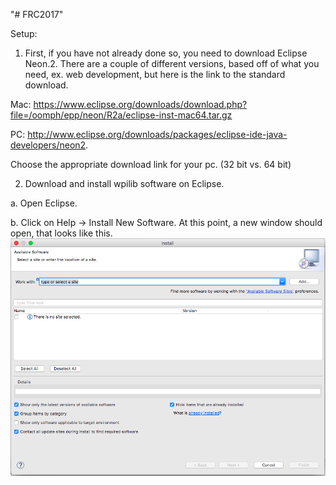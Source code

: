 "# FRC2017" 

Setup:

1. First, if you have not already done so, you need to download Eclipse Neon.2. There are a couple of different versions, based off of what you need, ex. web development, but here is the link to the standard download.

Mac: https://www.eclipse.org/downloads/download.php?file=/oomph/epp/neon/R2a/eclipse-inst-mac64.tar.gz

PC: http://www.eclipse.org/downloads/packages/eclipse-ide-java-developers/neon2.

Choose the appropriate download link for your pc. (32 bit vs. 64 bit)

2. Download and install wpilib software on Eclipse.

a. Open Eclipse.

b. Click on Help -> Install New Software. At this point, a new window should open, that looks like this. ![Alt text](InstallNewSoftware.png?raw=true "Install New Software")
